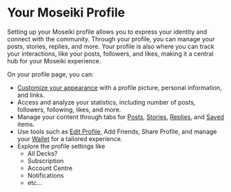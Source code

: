 # Your Moseiki Profile

Setting up your Moseiki profile allows you to express your identity and connect with the community. Through your profile, you can manage your posts, stories, replies, and more. Your profile is also where you can track your interactions, like your posts, followers, and likes, making it a central hub for your Moseiki experience.

On your profile page, you can:

* [Customize your appearance](edit-your-profile.md) with a profile picture, personal information, and links.
* Access and analyze your statistics, including number of posts, followers, following, likes, and more.
* Manage your content through tabs for [Posts](navigate-your-content.md#posts-tab), [Stories](navigate-your-content.md#stories-tab), [Replies](navigate-your-content.md#replies-tab), and [Saved](navigate-your-content.md#saved-tab) items.
* Use tools such as [Edit Profile](edit-your-profile.md), Add Friends, Share Profile, and manage your [Wallet](../../moseiki-features/your-blockchain-wallet.md) for a tailored experience.
* Explore the profile settings like&#x20;
  * All Decks?
  * Subscription
  * Account Centre
  * Notifications
  * etc...
